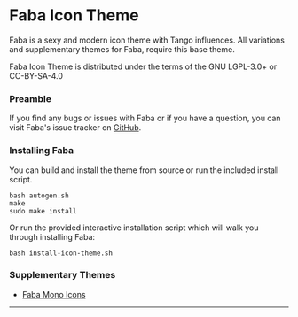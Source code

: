 Faba Icon Theme
===============

Faba is a sexy and modern icon theme with Tango influences. All variations and supplementary themes for Faba, require this base theme.

Faba Icon Theme is distributed under the terms of the GNU LGPL-3.0+ or CC-BY-SA-4.0

### Preamble

If you find any bugs or issues with Faba or if you have a question, you can visit Faba's issue tracker on [GitHub](https://github.com/moka-project/faba-icon-theme/issues).

### Installing Faba

You can build and install the theme from source or run the included install script.

	bash autogen.sh
	make
	sudo make install

Or run the provided interactive installation script which will walk you through installing Faba:

	bash install-icon-theme.sh

### Supplementary Themes 

 * [Faba Mono Icons](https://github.com/moka-project/faba-mono-icons)


-----------
